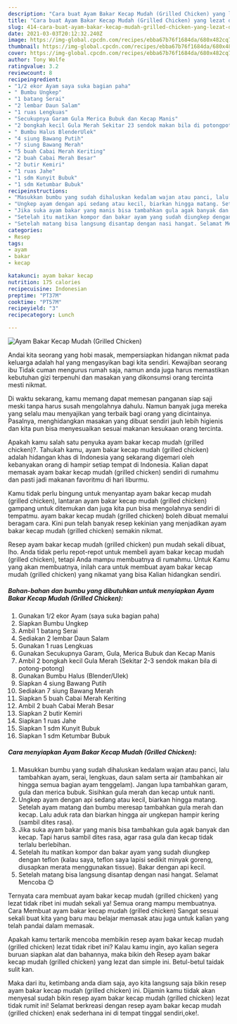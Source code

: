 ```yaml
---
description: "Cara buat Ayam Bakar Kecap Mudah (Grilled Chicken) yang lezat dan Mudah Dibuat"
title: "Cara buat Ayam Bakar Kecap Mudah (Grilled Chicken) yang lezat dan Mudah Dibuat"
slug: 414-cara-buat-ayam-bakar-kecap-mudah-grilled-chicken-yang-lezat-dan-mudah-dibuat
date: 2021-03-03T20:12:32.240Z
image: https://img-global.cpcdn.com/recipes/ebba67b76f1684da/680x482cq70/ayam-bakar-kecap-mudah-grilled-chicken-foto-resep-utama.jpg
thumbnail: https://img-global.cpcdn.com/recipes/ebba67b76f1684da/680x482cq70/ayam-bakar-kecap-mudah-grilled-chicken-foto-resep-utama.jpg
cover: https://img-global.cpcdn.com/recipes/ebba67b76f1684da/680x482cq70/ayam-bakar-kecap-mudah-grilled-chicken-foto-resep-utama.jpg
author: Tony Wolfe
ratingvalue: 3.2
reviewcount: 8
recipeingredient:
- "1/2 ekor Ayam saya suka bagian paha"
- " Bumbu Ungkep"
- "1 batang Serai"
- "2 lembar Daun Salam"
- "1 ruas Lengkuas"
- "Secukupnya Garam Gula Merica Bubuk dan Kecap Manis"
- "2 bongkah kecil Gula Merah Sekitar 23 sendok makan bila di potongpotong"
- " Bumbu Halus BlenderUlek"
- "4 siung Bawang Putih"
- "7 siung Bawang Merah"
- "5 buah Cabai Merah Keriting"
- "2 buah Cabai Merah Besar"
- "2 butir Kemiri"
- "1 ruas Jahe"
- "1 sdm Kunyit Bubuk"
- "1 sdm Ketumbar Bubuk"
recipeinstructions:
- "Masukkan bumbu yang sudah dihaluskan kedalam wajan atau panci, lalu tambahkan ayam, serai, lengkuas, daun salam serta air (tambahkan air hingga semua bagian ayam tenggelam). Jangan lupa tambahkan garam, gula dan merica bubuk. Sisihkan gula merah dan kecap untuk nanti."
- "Ungkep ayam dengan api sedang atau kecil, biarkan hingga matang. Setelah ayam matang dan bumbu meresap tambahkan gula merah dan kecap. Lalu aduk rata dan biarkan hingga air ungkepan hampir kering (sambil dites rasa)."
- "Jika suka ayam bakar yang manis bisa tambahkan gula agak banyak dan kecap. Tapi harus sambil dites rasa, agar rasa gula dan kecap tidak terlalu berlebihan."
- "Setelah itu matikan kompor dan bakar ayam yang sudah diungkep dengan teflon (kalau saya, teflon saya lapisi sedikit minyak goreng, diusapkan merata menggunakan tissue). Bakar dengan api kecil."
- "Setelah matang bisa langsung disantap dengan nasi hangat. Selamat Mencoba 😊"
categories:
- Resep
tags:
- ayam
- bakar
- kecap

katakunci: ayam bakar kecap 
nutrition: 175 calories
recipecuisine: Indonesian
preptime: "PT37M"
cooktime: "PT57M"
recipeyield: "3"
recipecategory: Lunch

---
```



![Ayam Bakar Kecap Mudah (Grilled Chicken)](https://img-global.cpcdn.com/recipes/ebba67b76f1684da/680x482cq70/ayam-bakar-kecap-mudah-grilled-chicken-foto-resep-utama.jpg)

Andai kita seorang yang hobi masak, mempersiapkan hidangan nikmat pada keluarga adalah hal yang mengasyikan bagi kita sendiri. Kewajiban seorang ibu Tidak cuman mengurus rumah saja, namun anda juga harus memastikan kebutuhan gizi terpenuhi dan masakan yang dikonsumsi orang tercinta mesti nikmat.

Di waktu  sekarang, kamu memang dapat memesan panganan siap saji meski tanpa harus susah mengolahnya dahulu. Namun banyak juga mereka yang selalu mau menyajikan yang terbaik bagi orang yang dicintainya. Pasalnya, menghidangkan masakan yang dibuat sendiri jauh lebih higienis dan kita pun bisa menyesuaikan sesuai makanan kesukaan orang tercinta. 



Apakah kamu salah satu penyuka ayam bakar kecap mudah (grilled chicken)?. Tahukah kamu, ayam bakar kecap mudah (grilled chicken) adalah hidangan khas di Indonesia yang sekarang digemari oleh kebanyakan orang di hampir setiap tempat di Indonesia. Kalian dapat memasak ayam bakar kecap mudah (grilled chicken) sendiri di rumahmu dan pasti jadi makanan favoritmu di hari liburmu.

Kamu tidak perlu bingung untuk menyantap ayam bakar kecap mudah (grilled chicken), lantaran ayam bakar kecap mudah (grilled chicken) gampang untuk ditemukan dan juga kita pun bisa mengolahnya sendiri di tempatmu. ayam bakar kecap mudah (grilled chicken) boleh dibuat memalui beragam cara. Kini pun telah banyak resep kekinian yang menjadikan ayam bakar kecap mudah (grilled chicken) semakin nikmat.

Resep ayam bakar kecap mudah (grilled chicken) pun mudah sekali dibuat, lho. Anda tidak perlu repot-repot untuk membeli ayam bakar kecap mudah (grilled chicken), tetapi Anda mampu membuatnya di rumahmu. Untuk Kamu yang akan membuatnya, inilah cara untuk membuat ayam bakar kecap mudah (grilled chicken) yang nikamat yang bisa Kalian hidangkan sendiri.

<!--inarticleads1-->

##### Bahan-bahan dan bumbu yang dibutuhkan untuk menyiapkan Ayam Bakar Kecap Mudah (Grilled Chicken):

1. Gunakan 1/2 ekor Ayam (saya suka bagian paha)
1. Siapkan  Bumbu Ungkep
1. Ambil 1 batang Serai
1. Sediakan 2 lembar Daun Salam
1. Gunakan 1 ruas Lengkuas
1. Gunakan Secukupnya Garam, Gula, Merica Bubuk dan Kecap Manis
1. Ambil 2 bongkah kecil Gula Merah (Sekitar 2-3 sendok makan bila di potong-potong)
1. Gunakan  Bumbu Halus (Blender/Ulek)
1. Siapkan 4 siung Bawang Putih
1. Sediakan 7 siung Bawang Merah
1. Siapkan 5 buah Cabai Merah Keriting
1. Ambil 2 buah Cabai Merah Besar
1. Siapkan 2 butir Kemiri
1. Siapkan 1 ruas Jahe
1. Siapkan 1 sdm Kunyit Bubuk
1. Siapkan 1 sdm Ketumbar Bubuk




<!--inarticleads2-->

##### Cara menyiapkan Ayam Bakar Kecap Mudah (Grilled Chicken):

1. Masukkan bumbu yang sudah dihaluskan kedalam wajan atau panci, lalu tambahkan ayam, serai, lengkuas, daun salam serta air (tambahkan air hingga semua bagian ayam tenggelam). Jangan lupa tambahkan garam, gula dan merica bubuk. Sisihkan gula merah dan kecap untuk nanti.
1. Ungkep ayam dengan api sedang atau kecil, biarkan hingga matang. Setelah ayam matang dan bumbu meresap tambahkan gula merah dan kecap. Lalu aduk rata dan biarkan hingga air ungkepan hampir kering (sambil dites rasa).
1. Jika suka ayam bakar yang manis bisa tambahkan gula agak banyak dan kecap. Tapi harus sambil dites rasa, agar rasa gula dan kecap tidak terlalu berlebihan.
1. Setelah itu matikan kompor dan bakar ayam yang sudah diungkep dengan teflon (kalau saya, teflon saya lapisi sedikit minyak goreng, diusapkan merata menggunakan tissue). Bakar dengan api kecil.
1. Setelah matang bisa langsung disantap dengan nasi hangat. Selamat Mencoba 😊




Ternyata cara membuat ayam bakar kecap mudah (grilled chicken) yang lezat tidak ribet ini mudah sekali ya! Semua orang mampu membuatnya. Cara Membuat ayam bakar kecap mudah (grilled chicken) Sangat sesuai sekali buat kita yang baru mau belajar memasak atau juga untuk kalian yang telah pandai dalam memasak.

Apakah kamu tertarik mencoba membikin resep ayam bakar kecap mudah (grilled chicken) lezat tidak ribet ini? Kalau kamu ingin, ayo kalian segera buruan siapkan alat dan bahannya, maka bikin deh Resep ayam bakar kecap mudah (grilled chicken) yang lezat dan simple ini. Betul-betul taidak sulit kan. 

Maka dari itu, ketimbang anda diam saja, ayo kita langsung saja bikin resep ayam bakar kecap mudah (grilled chicken) ini. Dijamin kamu tiidak akan menyesal sudah bikin resep ayam bakar kecap mudah (grilled chicken) lezat tidak rumit ini! Selamat berkreasi dengan resep ayam bakar kecap mudah (grilled chicken) enak sederhana ini di tempat tinggal sendiri,oke!.

